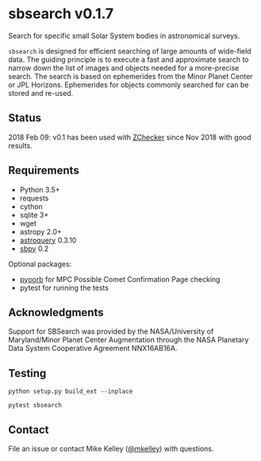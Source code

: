 # sbsearch v0.1.7
Search for specific small Solar System bodies in astronomical surveys.

`sbsearch` is designed for efficient searching of large amounts of wide-field data.  The guiding principle is to execute a fast and approximate search to narrow down the list of images and objects needed for a more-precise search.   The search is based on ephemerides from the Minor Planet Center or JPL Horizons.  Ephemerides for objects commonly searched for can be stored and re-used.

## Status

2018 Feb 09: v0.1 has been used with [ZChecker](https://github.com/mkelley/zchecker) since Nov 2018 with good results.

## Requirements

* Python 3.5+
* requests
* cython
* sqlite 3+
* wget
* astropy 2.0+
* [astroquery](https://astroquery.readthedocs.io/) 0.3.10
* [sbpy](https://sbpy.readthedocs.io/) 0.2

Optional packages:
* [pyoorb](https://github.com/oorb/oorb) for MPC Possible Comet Confirmation Page checking
* pytest for running the tests

## Acknowledgments

Support for SBSearch was provided by the NASA/University of Maryland/Minor Planet Center Augmentation through the NASA Planetary Data System Cooperative Agreement NNX16AB16A.

## Testing
`python setup.py build_ext --inplace`

`pytest sbsearch`

## Contact

File an issue or contact Mike Kelley ([@mkelley](https://github.com/mkelley)) with questions.
